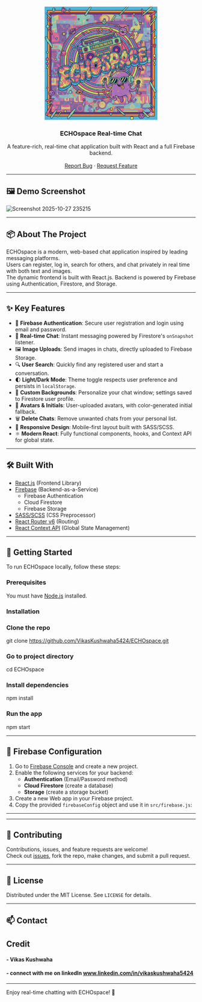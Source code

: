 <p align="center">
  <a href="https://github.com/VikasKushwaha5424/ECHOspace">
    <img src="public/echospace_logo.png" alt="ECHOspace Logo" width="300">
  </a>
</p>

<h3 align="center">ECHOspace Real-time Chat</h3>
<p align="center">
  A feature-rich, real-time chat application built with React and a full Firebase backend.<br><br>
  <a href="https://github.com/VikasKushwaha5424/ECHOspace/issues">Report Bug</a> ·
  <a href="https://github.com/VikasKushwaha5424/ECHOspace/issues">Request Feature</a>
</p>

---

## 🖼️ Demo Screenshot

![Screenshot 2025-10-27 235215](https://github.com/user-attachments/assets/40fa4cb1-af45-4e3f-a08d-91a2be55fab9/Screenshot%202025-10-27%20235215.png)

---


## 📦 About The Project

ECHOspace is a modern, web-based chat application inspired by leading messaging platforms.  
Users can register, log in, search for others, and chat privately in real time with both text and images.  
The dynamic frontend is built with React.js. Backend is powered by Firebase using Authentication, Firestore, and Storage.

---

## ✨ Key Features

- 🔐 **Firebase Authentication**: Secure user registration and login using email and password.
- 💬 **Real-time Chat**: Instant messaging powered by Firestore's `onSnapshot` listener.
- 🖼️ **Image Uploads**: Send images in chats, directly uploaded to Firebase Storage.
- 🔍 **User Search**: Quickly find any registered user and start a conversation.
- 🌓 **Light/Dark Mode**: Theme toggle respects user preference and persists in `localStorage`.
- 🎨 **Custom Backgrounds**: Personalize your chat window; settings saved to Firestore user profile.
- 👤 **Avatars & Initials**: User-uploaded avatars, with color-generated initial fallback.
- 🗑️ **Delete Chats**: Remove unwanted chats from your personal list.
- 📱 **Responsive Design**: Mobile-first layout built with SASS/SCSS.
- ⚛️ **Modern React**: Fully functional components, hooks, and Context API for global state.

---

## 🛠️ Built With

- [React.js](https://reactjs.org/) (Frontend Library)
- [Firebase](https://firebase.google.com/) (Backend-as-a-Service)
  - Firebase Authentication
  - Cloud Firestore
  - Firebase Storage
- [SASS/SCSS](https://sass-lang.com/) (CSS Preprocessor)
- [React Router v6](https://reactrouter.com/) (Routing)
- [React Context API](https://reactjs.org/docs/context.html) (Global State Management)

---

## 🚀 Getting Started

To run ECHOspace locally, follow these steps:

### Prerequisites

You must have [Node.js](https://nodejs.org/) installed.

### Installation
### Clone the repo
git clone https://github.com/VikasKushwaha5424/ECHOspace.git

### Go to project directory
cd ECHOspace

### Install dependencies
npm install

### Run the app
npm start


---

## 🔑 Firebase Configuration

1. Go to [Firebase Console](https://console.firebase.google.com/) and create a new project.
2. Enable the following services for your backend:
   - **Authentication** (Email/Password method)
   - **Cloud Firestore** (create a database)
   - **Storage** (create a storage bucket)
3. Create a new Web app in your Firebase project.
4. Copy the provided `firebaseConfig` object and use it in `src/firebase.js`:


---

---

## 🤝 Contributing

Contributions, issues, and feature requests are welcome!  
Check out [issues](https://github.com/VikasKushwaha5424/ECHOspace/issues), fork the repo, make changes, and submit a pull request.

---

## 📃 License

Distributed under the MIT License. See `LICENSE` for details.

---

## 📫 Contact

## Credit 
#### - Vikas Kushwaha
#### - connect with me on linkedln www.linkedin.com/in/vikaskushwaha5424

---

Enjoy real-time chatting with ECHOspace! 🚀



